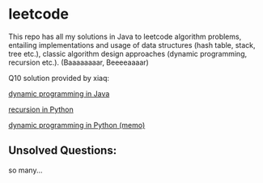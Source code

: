 #  leetcode
This repo has all my solutions in Java to leetcode algorithm problems, entailing implementations and usage of data structures (hash table, stack, tree etc.), classic algorithm design approaches (dynamic programming, recursion etc.). (Baaaaaaaar, Beeeeaaaar)

Q10 solution provided by xiaq: 

[dynamic programming in Java](https://gist.github.com/xiaq/74cbe74fdb13dec5e735aa3d04157996)

[recursion in Python](https://gist.github.com/xiaq/413fdf1c867bbfab2c0153734462fa42)

[dynamic programming in Python (memo)](https://gist.github.com/xiaq/6f0a03c46748e5b0a2e32fc56fc401eb)

## Unsolved Questions:
so many...
